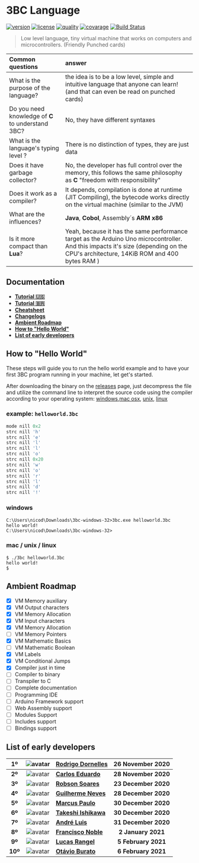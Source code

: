 3BC Language
============
[![version](https://img.shields.io/github/v/release/rodrigodornelles/3bc-lang?sort=semver)](https://github.com/RodrigoDornelles/3bc-lang/releases)
[![license](https://img.shields.io/github/license/rodrigodornelles/3bc-lang)](https://github.com/RodrigoDornelles/3bc-lang/blob/master/LICENSE.txt) 
[![quality](https://app.codacy.com/project/badge/Grade/10888eee2fbc460b8ddb7476b0aceb23)](https://www.codacy.com/gh/RodrigoDornelles/3bc-lang/dashboard?utm_source=github.com&amp;utm_medium=referral&amp;utm_content=RodrigoDornelles/3bc-lang&amp;utm_campaign=Badge_Grade)
[![covarage](https://codecov.io/gh/RodrigoDornelles/3bc-lang/branch/master/graph/badge.svg?token=FS152PL31C)](https://codecov.io/gh/RodrigoDornelles/3bc-lang)
[![Build Status](https://travis-ci.com/RodrigoDornelles/3bc-lang.svg?branch=master)](https://travis-ci.com/RodrigoDornelles/3bc-lang)

> Low level language, tiny virtual machine that works on computers and microcontrollers. (Friendly Punched cards)

| Common questions | answer |
| :--------------- | :----- |
| What is the purpose of the language? | the idea is to be a low level, simple and intuitive language that anyone can learn! (and that can even be read on punched cards) |
| Do you need knowledge of **C** to understand 3BC? | No, they have different syntaxes |
| What is the language's typing level ? | There is no distinction of types, they are just data |
| Does it have garbage collector? | No, the developer has full control over the memory, this follows the same philosophy as **C** "freedom with responsibility" |
| Does it work as a compiler? | It depends, compilation is done at runtime (JIT Compiling), the bytecode works directly on the virtual machine (similar to the JVM) |
| What are the influences? | **Java**, **Cobol**, Assembly´s **ARM** **x86** |
| Is it more compact than **Lua**? | Yeah, because it has the same performance target as the Arduino Uno microcontroller. And this impacts it's size (depending on the CPU's architecture, 14KiB ROM and 400 bytes RAM ) |

## Documentation ##

* **[Tutorial :us:](docs/tutorial-en-us.md)**
* **[Tutorial :brazil:](docs/tutorial-pt-br.md)**
* **[Cheatsheet](docs/cheatsheet.md)**
* **[Changelogs](docs/changelogs.md)**
* **[Ambient Roadmap](#ambient-roadmap)**
* **[How to "Hello World"](#how-to-hello-world)**
* **[List of early developers](#list-of-early-developers)**

## How to "Hello World" ##

These steps will guide you to run the hello world example and to have your first 3BC program running in your machine, let get's started.

After downloading the binary on the [releases](#https://github.com/RodrigoDornelles/3bc-lang/releases) page, just decompress the file and utilize the command line to interpret the source code using the compiler according to your operating system: [windows](#windows),[mac osx](#mac--unix--linux), [unix](#mac--unix--linux), [linux](#mac--unix--linux)

### example: `helloworld.3bc` ###

```RUBY
mode nill 0x2
strc nill 'h'
strc nill 'e'
strc nill 'l'
strc nill 'l'
strc nill 'o'
strc nill 0x20
strc nill 'w'
strc nill 'o'
strc nill 'r'
strc nill 'l'
strc nill 'd'
strc nill '!'
```

### windows ###

```
C:\Users\nicod\Downloads\3bc-windows-32>3bc.exe helloworld.3bc
hello world!
C:\Users\nicod\Downloads\3bc-windows-32>
```

### mac / unix / linux ###

```
$ ./3bc helloworld.3bc
hello world!
$
```

## Ambient Roadmap ##

 - [X] VM Memory auxiliary
 - [X] VM Output characters
 - [X] VM Memory Allocation 
 - [X] VM Input characters
 - [X] VM Memory Allocation 
 - [ ] VM Memory Pointers
 - [X] VM Mathematic Basics
 - [ ] VM Mathematic Boolean
 - [X] VM Labels
 - [X] VM Conditional Jumps
 - [X] Compiler just in time
 - [ ] Compiler to binary
 - [ ] Transpiler to C
 - [ ] Complete documentation
 - [ ] Programming IDE
 - [ ] Arduino Framework support
 - [ ] Web Assembly support
 - [ ] Modules Support
 - [ ] Includes support
 - [ ] Bindings support

## List of early developers ##

| **1º** | ![avatar](https://avatars.githubusercontent.com/rodrigodornelles?size=32) | **[Rodrigo Dornelles](https://github.com/rodrigodornelles)** | **26 November 2020** |
| :-: | :-: | :-- | :--: |
| **2º** | ![avatar](https://avatars.githubusercontent.com/kadu?size=32) | **[Carlos Eduardo](https://github.com/kadu)** | **28 November 2020** |
| **3º** |  ![avatar](https://avatars.githubusercontent.com/robsondrs?size=32) | **[Robson Soares](https://github.com/robsondrs)** | **23 December 2020** |
| **4º** |  ![avatar](https://avatars.githubusercontent.com/gnevesdev?size=32) | **[Guilherme Neves](https://github.com/gnevesdev)** | **28 December 2020** |
| **5º** |  ![avatar](https://avatars.githubusercontent.com/marcusmmmz?size=32) | **[Marcus Paulo](https://github.com/marcusmmmz)** | **30 December 2020** |
| **6º** |  ![avatar](https://avatars.githubusercontent.com/keshizin?size=32) | **[Takeshi Ishikawa](https://github.com/keshizin)** | **30 December 2020** |
| **7º** |  ![avatar](https://avatars.githubusercontent.com/andreluispy?size=32) | **[André Luis](https://github.com/andreluispy)** | **31 December 2020** |
| **8º** |  ![avatar](https://avatars.githubusercontent.com/guridev?size=32) | **[Francisco Noble](https://github.com/guridev)** | **2 January 2021** |
| **9º** |  ![avatar](https://avatars.githubusercontent.com/lrv-dev?size=32) | **[Lucas Rangel](https://github.com/lrv-dev)** | **5 February 2021** |
| **10º** |  ![avatar](https://avatars.githubusercontent.com/otavio-burato?size=32) | **[Otávio Burato](https://github.com/otavio-burato)** | **6 February 2021** |
